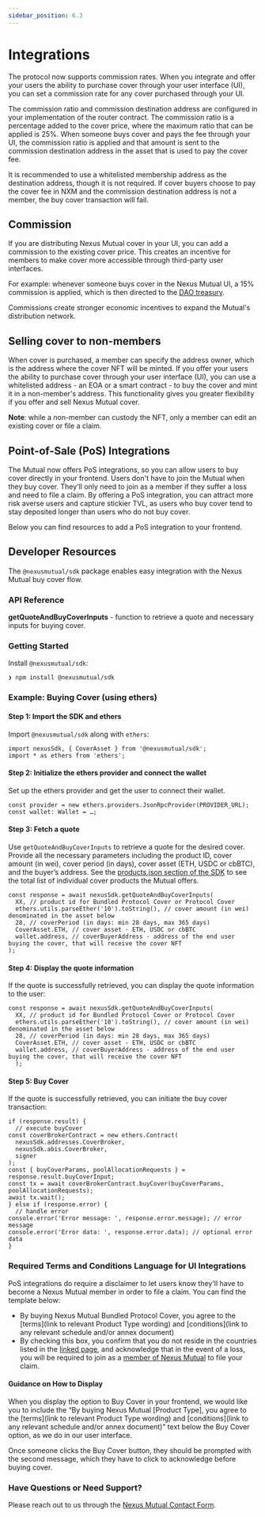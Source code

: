 ```yaml
---
sidebar_position: 6.3
---
```


# Integrations

The protocol now supports commission rates. When you integrate and offer your users the ability to purchase cover through your user interface (UI), you can set a commission rate for any cover purchased through your UI.

The commission ratio and commission destination address are configured in your implementation of the router contract. The commission ratio is a percentage added to the cover price, where the maximum ratio that can be applied is 25%. When someone buys cover and pays the fee through your UI, the commission ratio is applied and that amount is sent to the commission destination address in the asset that is used to pay the cover fee.

It is recommended to use a whitelisted membership address as the destination address, though it is not required. If cover buyers choose to pay the cover fee in NXM and the commission destination address is not a member, the buy cover transaction will fail.

## Commission

If you are distributing Nexus Mutual cover in your UI, you can add a commission to the existing cover price. This creates an incentive for members to make cover more accessible through third-party user interfaces.

For example: whenever someone buys cover in the Nexus Mutual UI, a 15% commission is applied, which is then directed to the [DAO treasury](https://app.safe.global/balances?safe=eth:0x586b9b2F8010b284A0197f392156f1A7Eb5e86e9).

Commissions create stronger economic incentives to expand the Mutual's distribution network.

## Selling cover to non-members

When cover is purchased, a member can specify the address owner, which is the address where the cover NFT will be minted. If you offer your users the ability to purchase cover through your user interface (UI), you can use a whitelisted address - an EOA or a smart contract - to buy the cover and mint it in a non-member's address. This functionality gives you greater flexibility if you offer and sell Nexus Mutual cover.

**Note**: while a non-member can custody the NFT, only a member can edit an existing cover or file a claim.

## Point-of-Sale (PoS) Integrations

The Mutual now offers PoS integrations, so you can allow users to buy cover directly in your frontend. Users don't have to join the Mutual when they buy cover. They'll only need to join as a member if they suffer a loss and need to file a claim. By offering a PoS integration, you can attract more risk averse users and capture stickier TVL, as users who buy cover tend to stay deposited longer than users who do not buy cover.

Below you can find resources to add a PoS integration to your frontend. 

## Developer Resources

The `@nexusmutual/sdk` package enables easy integration with the Nexus Mutual buy cover flow.

### API Reference

**getQuoteAndBuyCoverInputs** - function to retrieve a quote and necessary inputs for buying cover.

### Getting Started

Install `@nexusmutual/sdk`:

    ❯ npm install @nexusmutual/sdk

### Example: Buying Cover (using ethers)

#### Step 1: Import the SDK and ethers

Import `@nexusmutual/sdk` along with `ethers`:

    import nexusSdk, { CoverAsset } from '@nexusmutual/sdk';
    import * as ethers from 'ethers';

#### Step 2: Initialize the ethers provider and connect the wallet

Set up the ethers provider and get the user to connect their wallet.

    const provider = new ethers.providers.JsonRpcProvider(PROVIDER_URL);
    const wallet: Wallet = …;

#### Step 3: Fetch a quote

Use `getQuoteAndBuyCoverInputs` to retrieve a quote for the desired cover. Provide all the necessary parameters including the product ID, cover amount (in wei), cover period (in days), cover asset (ETH, USDC or cbBTC), and the buyer’s address. See the [products.json section of the SDK](https://sdk.nexusmutual.io/data/products.json) to see the total list of individual cover products the Mutual offers.

```
const response = await nexusSdk.getQuoteAndBuyCoverInputs(
  XX, // product id for Bundled Protocol Cover or Protocol Cover
  ethers.utils.parseEther('10').toString(), // cover amount (in wei) denominated in the asset below
  28, // coverPeriod (in days: min 28 days, max 365 days)
  CoverAsset.ETH, // cover asset - ETH, USDC or cbBTC
  wallet.address, // coverBuyerAddress - address of the end user buying the cover, that will receive the cover NFT
);
```

#### Step 4: Display the quote information

If the quote is successfully retrieved, you can display the quote information to the user:

```
const response = await nexusSdk.getQuoteAndBuyCoverInputs(
  XX, // product id for Bundled Protocol Cover or Protocol Cover
  ethers.utils.parseEther('10').toString(), // cover amount (in wei) denominated in the asset below
  28, // coverPeriod (in days: min 28 days, max 365 days)
  CoverAsset.ETH, // cover asset - ETH, USDC or cbBTC
  wallet.address, // coverBuyerAddress - address of the end user buying the cover, that will receive the cover NFT
  );
```

#### Step 5: Buy Cover

If the quote is successfully retrieved, you can initiate the buy cover transaction:

```
if (response.result) {
  // execute buyCover
const coverBrokerContract = new ethers.Contract(
  nexusSdk.addresses.CoverBroker,
  nexusSdk.abis.CoverBroker,
  signer
);
const { buyCoverParams, poolAllocationRequests } = response.result.buyCoverInput;
const tx = await coverBrokerContract.buyCover(buyCoverParams, poolAllocationRequests);
await tx.wait();
} else if (response.error) {
  // handle error
console.error('Error message: ', response.error.message); // error message
console.error('Error data: ', response.error.data); // optional error data
}
```
### Required Terms and Conditions Language for UI Integrations

PoS integrations do require a disclaimer to let users know they'll have to become a Nexus Mutual member in order to file a claim. You can find the template below:

* By buying Nexus Mutual Bundled Protocol Cover, you agree to the [terms](link to relevant Product Type wording) and [conditions](link to any relevant schedule and/or annex document)
* By checking this box, you confirm that you do not reside in the countries listed in the [linked page](https://docs.nexusmutual.io/overview/membership/#kyc-requirements), and acknowledge that in the event of a loss, you will be required to join as a [member of Nexus Mutual](https://app.nexusmutual.io/membership) to file your claim.

#### Guidance on How to Display

When you display the option to Buy Cover in your frontend, we would like you to include the “By buying Nexus Mutual [Product Type], you agree to the [terms](link to relevant Product Type wording) and [conditions](link to any relevant schedule and/or annex document)" text below the Buy Cover option, as we do in our user interface.

Once someone clicks the Buy Cover button, they should be prompted with the second message, which they have to click to acknowledge before buying cover.

### Have Questions or Need Support?

Please reach out to us through the [Nexus Mutual Contact Form](https://nexusmutual.io/contact).
